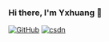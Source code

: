 ### Hi there, I'm Yxhuang 👋
[![GitHub](https://badgen.net/badge/icon/github?icon=github&label)](https://github.com/yxhuang7538)
[![csdn](https://badgen.net/badge/icon/csdn?icon=data:icons/csdn&label)](https://blog.csdn.net/weixin_41259211?spm=1000.2115.3001.5343)
<!--
**yxhuang7538/yxhuang7538** is a ✨ _special_ ✨ repository because its `README.md` (this file) appears on your GitHub profile.

Here are some ideas to get you started:

- 🔭 I’m currently working on ...
- 🌱 I’m currently learning ...
- 👯 I’m looking to collaborate on ...
- 🤔 I’m looking for help with ...
- 💬 Ask me about ...
- 📫 How to reach me: ...
- 😄 Pronouns: ...
- ⚡ Fun fact: ...
-->

